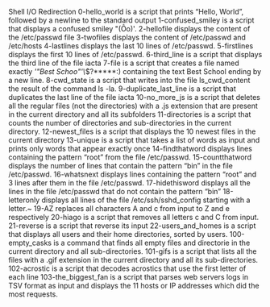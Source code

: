 Shell I/O Redirection
0-hello_world is a script that prints “Hello, World”, followed by a newline to the standard output
1-confused_smiley is a script that displays a confused smiley "(Ôo)'.
2-hellofile displays the content of the /etc/passwd file
3-twofiles displays the content of /etc/passwd and /etc/hosts
4-lastlines displays the last 10 lines of /etc/passwd.
5-firstlines displays the first 10 lines of /etc/passwd.
6-third_line is a script that displays the third line of the file iacta
7-file is a script that creates a file named exactly *\'"Best Schoo"\'\\*$\?\*\*\*\*\*:) containing the text Best School ending by a new line.
8-cwd_state is a script that writes into the file ls_cwd_content the result of the command ls -la.
9-duplicate_last_line is a script that duplicates the last line of the file iacta
10-no_more_js is a script that deletes all the regular files (not the directories) with a .js extension that are present in the current directory and all its subfolders
11-directories is a script that counts the number of directories and sub-directories in the current directory.
12-newest_files is a script that displays the 10 newest files in the current directory
13-unique is a script that takes a list of words as input and prints only words that appear exactly once
14-findthatword displays lines containing the pattern “root” from the file /etc/passwd.
15-countthatword displays the number of lines that contain the pattern “bin” in the file /etc/passwd.
16-whatsnext displays lines containing the pattern “root” and 3 lines after them in the file /etc/passwd.
17-hidethisword displays all the lines in the file /etc/passwd that do not contain the pattern “bin”
18-letteronly displays all lines of the file /etc/ssh/sshd_config starting with a letter.~
19-AZ replaces all characters A and c from input to Z and e respectively
20-hiago is a script that removes all letters c and C from input.
21-reverse is a script that reverse its input
22-users_and_homes is a script that displays all users and their home directories, sorted by users.
100-empty_casks is a command that finds all empty files and directorie in the current directory and all sub-directories.
101-gifs is a script that lists all the files with a .gif extension in the current directory and all its sub-directories.
102-acrostic is a script that decodes acrostics that use the first letter of each line
103-the_biggest_fan is a script that parses web servers logs in TSV format as input and displays the 11 hosts or IP addresses which did the most requests.